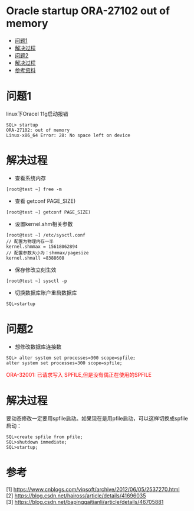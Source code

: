 # Oracle startup ORA-27102 out of memory

* [问题1](#问题1)
* [解决过程](#解决过程)
* [问题2](#问题2)
* [解决过程](#解决过程-1)
* [参考资料](#参考资料)


# 问题1
linux下Oracel 11g启动报错

```
SQL> startup
ORA-27102: out of memory
Linux-x86_64 Error: 28: No space left on device
```

# 解决过程

- 查看系统内存

```
[root@test ~] free -m
```
- 查看 getconf PAGE_SIZE)

```
[root@test ~] getconf PAGE_SIZE)
```


- 设置kernel.shm相关参数
```
[root@test ~] /etc/sysctl.conf
// 配置为物理内存一半
kernel.shmmax = 15618062894
// 配置参数大小为：shmmax/pagesize
kernel.shmall =8388608
```
- 保存修改立刻生效
```
[root@test ~] sysctl -p
```

- 切换数据库账户重启数据库
```
SQL>startup
```

# 问题2

- 想修改数据库连接数
```
SQL> alter system set processes=300 scope=spfile;  
alter system set processes=300 scope=spfile;  
```
<font color=red>
ORA-32001: 已请求写入 SPFILE,但是没有偶正在使用的SPFILE  
</font>

# 解决过程
要动态修改一定要用spfile启动。如果现在是用pfile启动，可以这样切换成spfile启动：  

```
SQL>create spfile from pfile;  
SQL>shutdown immediate;  
SQL>startup;
```
 
# 参考
[1] https://www.cnblogs.com/vipsoft/archive/2012/06/05/2537270.html  
[2] https://blog.csdn.net/haiross/article/details/41696035  
[3] https://blog.csdn.net/bapinggaitianli/article/details/46705881
